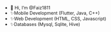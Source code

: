 - 👋 Hi, I’m @Faiz1811
- ✨Mobile Development (Flutter, Java, C++)
- ✨Web Development (HTML, CSS, Javascript)
- ✨Databases (Mysql, Sqlite, Hive)


<!---
Faiz1811/Faiz1811 is a ✨ special ✨ repository because its `README.md` (this file) appears on your GitHub profile.
You can click the Preview link to take a look at your changes.
--->
